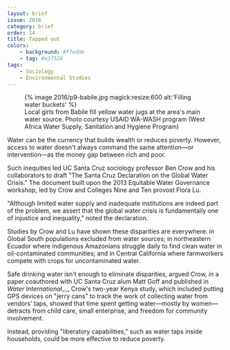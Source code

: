 ```yaml
---
layout: brief
issue: 2016
category: brief
order: 14
title: Tapped out
colors:
    - background: #f7edde
    - tag: #e37526
tags:
    - Sociology
    - Environmental Studies 
---
```


<figure>
{% image 2016/p9-babile.jpg magick:resize:600 alt:'Filling water buckets' %}
<figcaption>Local girls from Babile fill yellow water jugs at the area's main water source. Photo courtesy USAID WA-WASH program (West Africa Water Supply, Sanitation and Hygiene Program)</figcaption>
</figure>

Water can be the currency that builds wealth or reduces poverty. However, access to water doesn't always command the same attention&mdash;or intervention&mdash;as the money gap between rich and poor.

Such inequities led UC Santa Cruz sociology professor Ben Crow and his collaborators to draft "The Santa Cruz Declaration on the Global Water Crisis." The document built upon the 2013 Equitable Water Governance workshop, led by Crow and Colleges Nine and Ten provost Flora Lu.

"Although limited water supply and inadequate institutions are indeed part of the problem, we assert that the global water crisis is fundamentally one of injustice and inequality," noted the declaration.

Studies by Crow and Lu have shown these disparities are everywhere: in Global South populations excluded from water sources; in northeastern Ecuador where indigenous Amazonians struggle daily to find clean water in oil-contaminated communities; and in Central California where farmworkers compete with crops for uncontaminated water.

Safe drinking water isn't enough to eliminate disparities, argued Crow, in a paper coauthored with UC Santa Cruz alum Matt Goff and published in _Water International__._ Crow's two-year Kenya study, which included putting GPS devices on "jerry cans" to track the work of collecting water from vendors' taps, showed that time spent getting water&mdash;mostly by women&mdash;detracts from child care, small enterprise, and freedom for community involvement.

Instead, providing "liberatory capabilities," such as water taps inside households, could be more effective to reduce poverty.
